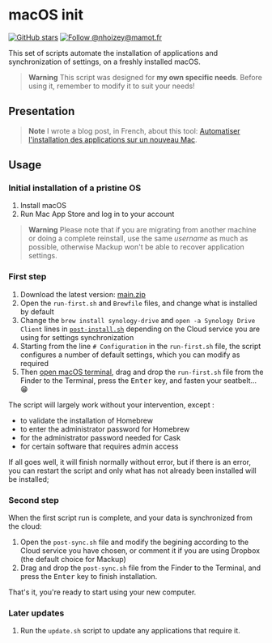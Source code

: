 # macOS init

[![GitHub stars](https://img.shields.io/github/stars/nhoizey/macOS-init.svg?style=for-the-badge&logo=github)](https://github.com/nhoizey/macOS-init/stargazers)
[![Follow @nhoizey@mamot.fr](https://img.shields.io/mastodon/follow/000262395?domain=https%3A%2F%2Fmamot.fr&style=for-the-badge&logo=mastodon&logoColor=white&color=6364FF)](https://mamot.fr/@nhoizey)

This set of scripts automate the installation of applications and synchronization of settings, on a freshly installed macOS.

> **Warning**
> This script was designed for **my own specific needs**.
> Before using it, remember to modify it to suit your needs!

## Presentation

> **Note**
> I wrote a blog post, in French, about this tool: [Automatiser l'installation des applications sur un nouveau Mac](https://nicolas-hoizey.com/articles/2017/05/02/automatiser-l-installation-des-applications-sur-un-nouveau-mac/).

## Usage

### Initial installation of a pristine OS

1. Install macOS
1. Run Mac App Store and log in to your account

> **Warning**
> Please note that if you are migrating from another machine or doing a complete reinstall, use the same _username_ as much as possible, otherwise Mackup won't be able to recover application settings.

### First step

1. Download the latest version: [main.zip](https://github.com/nhoizey/macOS-init/archive/main.zip)
1. Open the `run-first.sh` and `Brewfile` files, and change what is installed by default
1. Change the `brew install synology-drive` and `open -a Synology Drive Client` lines in [`post-install.sh`](https://github.com/nhoizey/macOS-init/blob/main/post-install.sh) depending on the Cloud service you are using for settings synchronization
1. Starting from the line `# Configuration` in the `run-first.sh` file, the script configures a number of default settings, which you can modify as required
1. Then [open macOS terminal](https://www.wikihow.tech/Use-Terminal-on-Mac#Opening-Terminal), drag and drop the `run-first.sh` file from the Finder to the Terminal, press the <kbd>Enter</kbd> key, and fasten your seatbelt… 😁

The script will largely work without your intervention, except :

- to validate the installation of Homebrew
- to enter the administrator password for Homebrew
- for the administrator password needed for Cask
- for certain software that requires admin access

If all goes well, it will finish normally without error, but if there is an error, you can restart the script and only what has not already been installed will be installed;

### Second step

When the first script run is complete, and your data is synchronized from the cloud:

1. Open the `post-sync.sh` file and modify the begining according to the Cloud service you have chosen, or comment it if you are using Dropbox (the default choice for Mackup)
1. Drag and drop the `post-sync.sh` file from the Finder to the Terminal, and press the <kbd>Enter</kbd> key to finish installation.

That's it, you're ready to start using your new computer.

### Later updates

1. Run the `update.sh` script to update any applications that require it.
